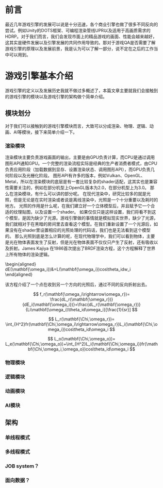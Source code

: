 # 前言

最近几年游戏引擎的发展可以说是十分迅速，各个商业引擎也做了很多不同反向的尝试。例如Unity的DOTS框架、可编程渲染管线UPR以及适用于高画质需求的HDRP。对于我们而言，我们会发现市面上的精品游戏的画面、性能会越来越好，这其实是硬件发展以及引擎发展的共同作用导致的。那对于游戏QA是否需要了解游戏引擎的原理以及发展前景，我是认为可以了解一部分，说不定在之后的工作当中可以用到。

# 游戏引擎基本介绍

游戏引擎的定义以及发展历史我就不做过多概述了，本篇文章主要就我们会接触到的游戏引擎的模块以及游戏引擎的架构做个简单介绍。

## 模块划分

对于我们可以接触到的游戏引擎模块而言，大致可以分成渲染、物理、逻辑、动画、AI等模块，接下来简单介绍一下。

### 渲染模块

渲染模块主要负责游戏画面的输出，主要是由GPU负责计算，而CPU是通过调用图形API通知GPU。一个完整的渲染流程实际是经典的生产者消费者模式，由CPU负责应用阶段（加载数据到显存、设置渲染状态、调用图形API），而GPU负责几何阶段以及光栅化阶段。
图形API有许多的版本，例如Vulkan、OpenGL、Metal，所以在渲染模块的底层是有一套比较复杂的shader适配，这其实也是兼容性需要关注的，例如在部分机型上OpenGL版本为2.0，在部分机型上为3.0。
那么在渲染模块，有什么可以讲的部分呢。
在现代渲染中，研究比较多的就是光照，但是无论是在实时渲染或者说是离线渲染中，光照是一个十分重要以及耗时的地方。
光照的作用是什么呢，在我们建立好一个立体模型后，并且赋予它一个合适的纹理贴图，以及设置一个shader。
如果仅仅只是这样设置，我们将看不到这个模型，是因为缺少了光源。游戏引擎做的事情就是模拟现实世界，缺少了光源，我们就相对于在黑暗的房间里去查看这个模型。在我们重新设置了一个光源后，如果没有在shader里设置相应的光照处理的代码话，我们也是无法看到这个模型的。
那么光照到底是怎么计算的呢，在现代物理学中，我们可以看到物体，主要是光在物体表面发生了反射，但是光在物体表面不仅仅只产生了反射，还有吸收以及折射。James Kajiya 在1986首次提出了BRDF渲染方程，这个方程解释了世界上所有物体的渲染逻辑。

\begin{aligned}
dE(\mathbf{\omega_i})&=L(\mathbf{\omega_i})cos\theta_idw_i
\end{aligned}

该方程介绍了一个点在收到另一个方向的光照后，通过不同的反向折射出去。





$$
f_r(\mathbf{\omega_i\rightarrow\omega_r})= \frac{dL_r(\mathbf{\omega_r})}{dE_i(\mathbf{\omega_i})}=\frac{dL_r(\mathbf{\omega_r})}{Li\mathbf(\omega_i)\theta_id\omega_i}[\frac{1}{sr}]
$$


$$
L_r(\mathbf{\Chi,\omega_r})= \int_{H^2}fr(\mathbf{\Chi,\omega_i\rightarrow\omega_r})L_i(\mathbf{\Chi,\omega_i})cos\theta_id\omega_i
$$

$$
L_o(\mathbf{\Chi,\omega_o})= L_e(\mathbf{\Chi,\omega_o})+\int_{H^2}L_i(\mathbf{\Chi,\omega_i})fr(\mathbf{\Chi,\omega_i,\omega_o})cos\theta_id\omega_i
$$

#### 

#### 

### 物理模块

### 逻辑模块

### 动画模块

### AI模块

## 架构

### 单线程模式

### 多线程模式

### JOB system？

### 面向数据？